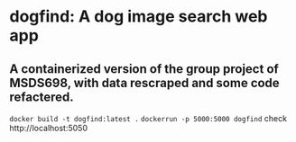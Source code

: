 # dogfind: A dog image search web app

## A containerized version of the group project of MSDS698, with data rescraped and some code refactered.
`docker build -t dogfind:latest .`
`dockerrun -p 5000:5000 dogfind`
check http://localhost:5050
